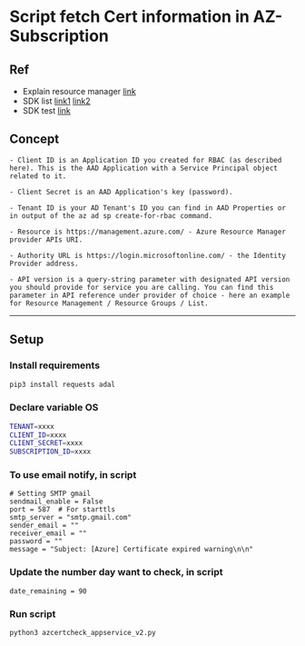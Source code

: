# Script fetch Cert information in AZ-Subscription

## Ref

* Explain resource manager [link](https://lnx.azurewebsites.net/azure-resource-manager-api-calls-from-python/)
* SDK list [link1](https://docs.microsoft.com/en-us/rest/api/appservice/certificates/list) [link2](https://github.com/Azure/azure-sdk-for-python)
* SDK test [link](https://docs.microsoft.com/en-us/rest/api/appservice/appservicecertificateorders/list?view=azurecosmosdbcfp-1.0.0#code-try-0)

## Concept

```doc
- Client ID is an Application ID you created for RBAC (as described here). This is the AAD Application with a Service Principal object related to it.

- Client Secret is an AAD Application's key (password).

- Tenant ID is your AD Tenant's ID you can find in AAD Properties or in output of the az ad sp create-for-rbac command.

- Resource is https://management.azure.com/ - Azure Resource Manager provider APIs URI.

- Authority URL is https://login.microsoftonline.com/ - the Identity Provider address.

- API version is a query-string parameter with designated API version you should provide for service you are calling. You can find this parameter in API reference under provider of choice - here an example for Resource Management / Resource Groups / List.
```

---

## Setup

### Install requirements

```bash
pip3 install requests adal
```

### Declare variable OS

```bash
TENANT=xxxx
CLIENT_ID=xxxx
CLIENT_SECRET=xxxx
SUBSCRIPTION_ID=xxxx
```

### To use email notify, in script

```python3
# Setting SMTP gmail
sendmail_enable = False
port = 587  # For starttls
smtp_server = "smtp.gmail.com"
sender_email = ""
receiver_email = ""
password = ""
message = "Subject: [Azure] Certificate expired warning\n\n"
```

### Update the number day want to check, in script

```python3
date_remaining = 90
```

### Run script

```bash
python3 azcertcheck_appservice_v2.py
```
